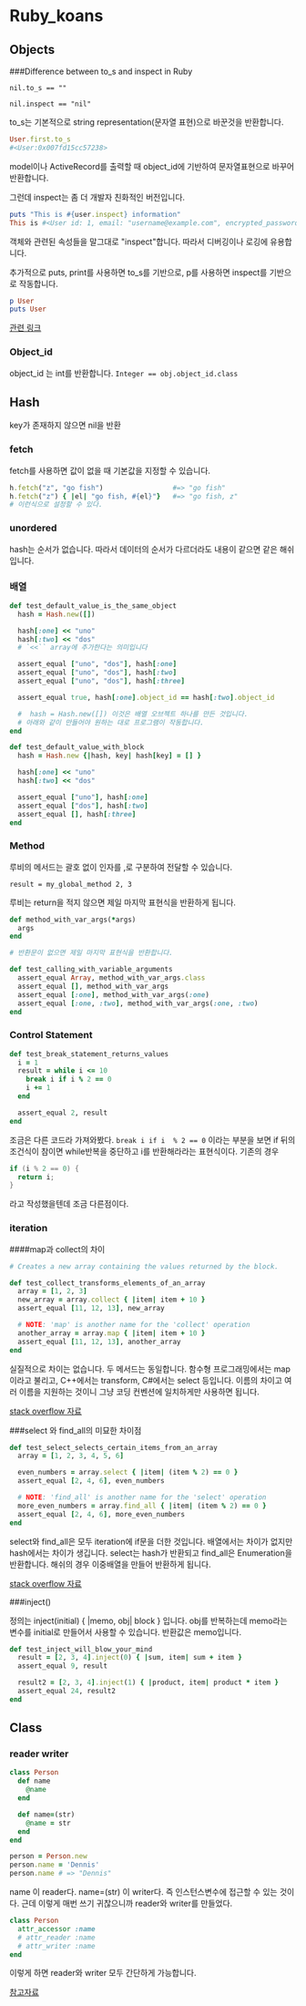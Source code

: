 # Ruby_koans

## Objects

###Difference between to_s and inspect in Ruby

`nil.to_s == ""` 

`nil.inspect == "nil"`

to_s는 기본적으로 string representation(문자열 표현)으로 바꾼것을 반환합니다.

```ruby
User.first.to_s
#<User:0x007fd15cc57238>
```

model이나 ActiveRecord를 출력할 때 object_id에 기반하여 문자열표현으로 바꾸어 반환합니다.

그런데 inspect는 좀 더 개발자 친화적인 버전입니다.

```ruby
puts "This is #{user.inspect} information"
This is #<User id: 1, email: "username@example.com", encrypted_password: "$2a$10$D57y73Q9HUXG9Hym3bLl8.MizOdTRxd6NQH6snHi4Q....", reset_password_token: nil, reset_password_s...> information"
```

객체와 관련된 속성들을 말그대로 "inspect"합니다. 따라서 디버깅이나 로깅에 유용합니다.

추가적으로 puts, print를 사용하면 to_s를 기반으로, p를 사용하면 inspect를 기반으로 작동합니다.

```ruby
p User
puts User
```

[관련 링크](https://rubyinrails.com/2014/11/01/difference-between-to_s-and-inspect-in-ruby/)

### Object_id

object_id 는 int를 반환합니다. `Integer == obj.object_id.class`

## Hash

key가 존재하지 않으면 nil을 반환

### fetch

fetch를 사용하면 값이 없을 때 기본값을 지정할 수 있습니다.

``` ruby
h.fetch("z", "go fish")                 #=> "go fish"
h.fetch("z") { |el| "go fish, #{el}"}   #=> "go fish, z"
# 이런식으로 설정할 수 있다.
```
### unordered

hash는 순서가 없습니다. 따라서 데이터의 순서가 다르더라도 내용이 같으면 같은 해쉬입니다.

### 배열

```ruby
def test_default_value_is_the_same_object
  hash = Hash.new([])

  hash[:one] << "uno"
  hash[:two] << "dos"
  # `<<`` array에 추가한다는 의미입니다

  assert_equal ["uno", "dos"], hash[:one]
  assert_equal ["uno", "dos"], hash[:two]
  assert_equal ["uno", "dos"], hash[:three]

  assert_equal true, hash[:one].object_id == hash[:two].object_id

  #  hash = Hash.new([]) 이것은 배열 오브젝트 하나를 만든 것입니다.
  # 아래와 같이 만들어야 원하는 대로 프로그램이 작동합니다.
end

def test_default_value_with_block
  hash = Hash.new {|hash, key| hash[key] = [] }

  hash[:one] << "uno"
  hash[:two] << "dos"

  assert_equal ["uno"], hash[:one]
  assert_equal ["dos"], hash[:two]
  assert_equal [], hash[:three]
end
```

### Method

루비의 메서드는 괄호 없이 인자를 ,로 구분하여 전달할 수 있습니다.

`result = my_global_method 2, 3`

루비는 return을 적지 않으면 제일 마지막 표현식을 반환하게 됩니다.

```ruby
def method_with_var_args(*args)
  args
end

# 반환문이 없으면 제일 마지막 표현식을 반환합니다.

def test_calling_with_variable_arguments
  assert_equal Array, method_with_var_args.class
  assert_equal [], method_with_var_args
  assert_equal [:one], method_with_var_args(:one)
  assert_equal [:one, :two], method_with_var_args(:one, :two)
end
```

### Control Statement

```ruby
def test_break_statement_returns_values      
  i = 1
  result = while i <= 10
    break i if i % 2 == 0
    i += 1
  end

  assert_equal 2, result
end
```

조금은 다른 코드라 가져와봤다. `break i if i  % 2 == 0` 이라는 부분을 보면 if 뒤의 조건식이 참이면 while반복을 중단하고 i를 반환해라라는 표현식이다. 
기존의 경우 

```java
if (i % 2 == 0) {
  return i;
}
```

라고 작성했을텐데 조금 다른점이다.

### iteration

####map과 collect의 차이

```ruby
# Creates a new array containing the values returned by the block.

def test_collect_transforms_elements_of_an_array
  array = [1, 2, 3]
  new_array = array.collect { |item| item + 10 }
  assert_equal [11, 12, 13], new_array

  # NOTE: 'map' is another name for the 'collect' operation
  another_array = array.map { |item| item + 10 }
  assert_equal [11, 12, 13], another_array
end
```

실질적으로 차이는 없습니다. 두 메서드는 동일합니다. 함수형 프로그래밍에서는 map이라고 불리고, C++에서는 transform, C#에서는 select 등입니다. 이름의 차이고 여러 이름을 지원하는 것이니 그냥 코딩 컨벤션에 일치하게만 사용하면 됩니다.

[stack overflow 자료](https://stackoverflow.com/questions/5254732/difference-between-map-and-collect-in-ruby)

###select 와 find_all의 미묘한 차이점

```ruby
def test_select_selects_certain_items_from_an_array
  array = [1, 2, 3, 4, 5, 6]

  even_numbers = array.select { |item| (item % 2) == 0 }
  assert_equal [2, 4, 6], even_numbers

  # NOTE: 'find_all' is another name for the 'select' operation
  more_even_numbers = array.find_all { |item| (item % 2) == 0 }
  assert_equal [2, 4, 6], more_even_numbers
end
```

select와 find_all은 모두 iteration에 if문을 더한 것입니다. 배열에서는 차이가 없지만 hash에서는 차이가 생깁니다. select는 hash가 반환되고 find_all은 Enumeration을 반환합니다. 해쉬의 경우 이중배열을 만들어 반환하게 됩니다.

[stack overflow 자료](https://stackoverflow.com/questions/20999192/is-find-all-and-select-the-same-thing)

###inject()

정의는 inject(initial) { |memo, obj| block } 입니다. obj를 반복하는데 memo라는 변수를 initial로 만들어서 사용할 수 있습니다. 반환값은 memo입니다.

```ruby
def test_inject_will_blow_your_mind
  result = [2, 3, 4].inject(0) { |sum, item| sum + item }
  assert_equal 9, result

  result2 = [2, 3, 4].inject(1) { |product, item| product * item }
  assert_equal 24, result2
end
```

## Class

### reader writer

```ruby
class Person
  def name
    @name
  end

  def name=(str)
    @name = str
  end
end

person = Person.new
person.name = 'Dennis'
person.name # => "Dennis"
```

name 이 reader다. name=(str) 이 writer다. 즉 인스턴스변수에 접근할 수 있는 것이다. 근데 이렇게 매번 쓰기 귀찮으니까 reader와 writer를 만들었다.

```ruby
class Person
  attr_accessor :name
  # attr_reader :name
  # attr_writer :name
end
```

이렇게 하면 reader와 writer 모두 간단하게 가능합니다.

[참고자료](https://stackoverflow.com/questions/4370960/what-is-attr-accessor-in-ruby)

